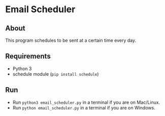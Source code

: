 # Email Scheduler

## About

This program schedules to be sent at a certain time every day.

## Requirements

- Python 3
- schedule module (`pip install schedule`)

## Run

- Run `python3 email_scheduler.py` in a terminal if you are on Mac/Linux.
- Run `python email_scheduler.py` in a terminal if you are on Windows.
